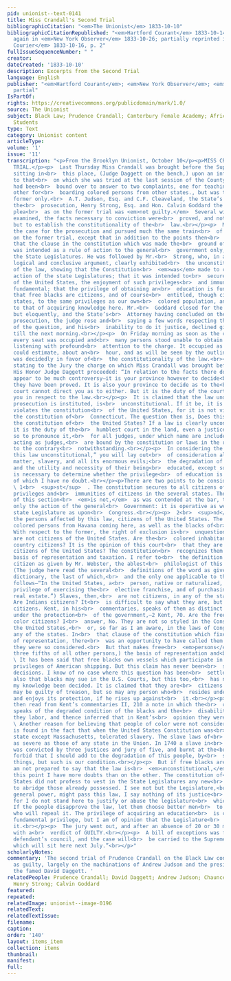 ```yaml
---
pid: unionist--text-0141
title: Miss Crandall's Second Trial
bibliographicCitation: "<em>The Unionist</em> 1833-10-10"
bibliographicCitationRepublished: "<em>Hartford Courant</em> 1833-10-14, p. 2-3; reprinted
  again in <em>New York Observer</em> 1833-10-26; partially reprinted in <em>Norwich
  Courier</em> 1833-10-16, p. 2"
fullIssueSequenceNumber: " "
creator: 
dateCreated: '1833-10-10'
description: Excerpts from the Second Trial
language: English
publisher: "<em>Hartford Courant</em>; <em>New York Observer</em>; <em>Norwich Courier</em>
  partial"
IsPartOf: 
rights: https://creativecommons.org/publicdomain/mark/1.0/
source: The Unionist
subject: Black Law; Prudence Crandall; Canterbury Female Academy; African-American
  Students
type: Text
category: Unionist content
articleType: 
volume: '1'
issue: '11'
transcription: "<p>From the Brooklyn Unionist, October 10</p><p>MISS CRANDALL’S SECOND
  TRIAL.</p><p>  Last Thursday Miss Crandall was brought before the Superior Court
  sitting in<br>  this place, (Judge Daggett on the bench,) upon an information similar
  to that<br>  on which she was tried at the last session of the County Court. She
  had been<br>  bound over to answer to two complaints, one for teaching, and the
  other for<br>  boarding colored persons from other states., but was tried on the
  former only.<br>  A.T. Judson, Esq. and C.F. Cleaveland, the State’s Attorney, conducted
  the<br>  prosecution, Henry Strong, Esq. and Hon. Calvin Goddard the defence. The
  plea<br>  as on the former trial was <em>not guilty.</em>  Several witnesses were
  examined, the facts necessary to conviction were<br>  proved, and nothing remained
  but to establish the constitutionality of the<br>  law.<br></p><p>  Mr. Judson opened
  the case for the prosecution and pursued much the same train<br>  of argument as
  on the former trial, except that in addition to the points then<br>  made, he contended
  that the clause in the constitution which was made the<br>  ground of the defence,
  was intended as a rule of action to the general<br>  government only, and not to
  the State Legislatures. He was followed by Mr.<br>  Strong, who, in a powerful,
  logical and conclusive argument, clearly exhibited<br>  the unconstitutionality
  of the law, showing that the Constitution<br>  <em>was</em> made to control the
  action of the state Legislatures; that it was intended to<br>  secure to all citizens
  of the United States, the enjoyment of such privileges<br>  and immunities as are
  fundamental; that the privilege of obtaining an<br>  education is fundamental; and
  that free blacks are citizens, and of course<br>  entitled, though citizens of other
  states, to the same privileges as our own<br>  colored population, and among others
  to that of acquiring knowledge here. Mr.<br>  Goddard closed for the defence, briefly
  but eloquently, and the State’s<br>  Attorney having concluded on the part of the
  prosecution, the judge rose and<br>  saying a few words respecting the importance
  of the question, and his<br>  inability to do it justice, declined giving his charge
  till the next morning.<br></p><p>  On Friday morning as soon as the court was opened
  every seat was occupied and<br>  many persons stood unable to obtain seats, all
  listening with profound<br>  attention to the charge. It occupied as nearly as we
  could estimate, about an<br>  hour, and as will be seen by the outline given below
  was decidedly in favor of<br>  the constitutionality of the law.<br></p><p>  After
  stating to the Jury the charge on which Miss Crandall was brought before<br>  them,
  His Honor Judge Daggett proceeded: “In relation to the facts there does<br>  not
  appear to be much controversy—it is your province however to decide<br>  whether
  they have been proved. It is also your province to decide as to the<br>  law, the
  court cannot direct you as to either. But it is the duty of the court<br>  to advise
  you in respect to the law.<br></p><p>  It is claimed that the law under which this
  prosecution is instituted, is<br>  unconstitutional. If it be, it is because it
  violates the constitution<br>  of the United States, for it is not violation of
  the constitution of<br>  Connecticut. The question then is, Does this law violate
  the constitution of<br>  the United States? If a law is clearly unconstitutional,
  it is the duty of the<br>  humblest court in the land, even a justice of the peace,
  so to pronounce it,<br>  for all judges, under which name are included jurors when
  acting as judges,<br>  are bound by the constitution or laws in the respective states
  to the contrary<br>  notwithstanding.<br></p><p>  In considering the question, “Is
  this law unconstitutional,” you will lay out<br>  of consideration all extrinsic
  matter, slavery, and all its enormous evils;<br>  the degradation of the blacks,
  and the utility and necessity of their being<br>  educated, except so far as it
  is necessary to determine whether the privilege<br>  of education is fundamental,
  of which I have no doubt.<br></p><p>There are two points to be considered.</p><p>
  \ 1<br>  <sup>st</sup>  . The constitution secures to all citizens of the U.S. the
  privileges and<br>  immunities of citizens in the several states. The construction
  of this section<br>  <em>is not,</em>  as was contended at the bar, that it regulates
  only the action of the general<br>  Government: it is operative as well upon the
  state Legislature as upon<br>  Congress.<br></p><p>  2<br>  <sup>nd</sup>  . Are
  the persons affected by this law, citizens of the United States. The law<br>  prohibits
  colored persons from Havana coming here, as well as the blacks of<br>  other states.
  With respect to the former, the right of exclusion is<br>  unquestionable, for they
  are not citizens of the United States. Are the<br>  colored inhabitants of this
  country citizens? It is the opinion of this court<br>  that they are not. Are slaves
  citizens of the United States? The constitution<br>  recognizes them only as the
  basis of representation and taxation. I refer to<br>  the definition of the word
  citizen as given by Mr. Webster, the ablest<br>  philologist of this or any country.
  (The judge here read the several<br>  definitions of the word as given in Webster’s
  dictionary, the last of which,<br>  and the only one applicable to the case is as
  follows—“In the United States, a<br>  person, native or naturalized, who has the
  privilege of exercising the<br>  elective franchise, and of purchasing and holding
  real estate.”) Slaves, then,<br>  are not citizens, in any of the state constitutions.
  Are Indians citizens? It<br>  is difficult to say what they are, but they are not
  citizens. Kent, in his<br>  commentaries, speaks of them as distinct tribes, living
  under the protection<br>  of the government,—2 Kent, 70. Are the free people of
  color citizens? I<br>  answer, No. They are not so styled in the Constitution of
  the United States,<br>  or, so far as I am aware, in the laws of Congress or of
  any of the states. In<br>  that clause of the constitution which fixes the basis
  of representation, there<br>  was an opportunity to have called them citizens if
  they were so considered.<br>  But that makes free<br>  <em>persons</em>  (adding
  three fifths of all other persons,) the basis of representation and<br>  taxation..<br></p><p>
  \ It has been said that free blacks own vessels which participate in the<br>  peculiar
  privileges of American shipping. But this claim has never been<br>  settled by judicial
  decisions. I know of no case where this question has been<br>  settled. It is said
  also that blacks may sue in the U.S. Courts, but this too,<br>  has never, within
  my knowledge been decided. It is claimed that they are<br>  citizens because they
  may be guilty of treason, but so may any person who<br>  resides under the government
  and enjoys its protection, if he rises up against<br>  it.<br></p><p>  [His honor
  then read from Kent’s commentaries II, 210 a note in which the<br>  commentator
  speaks of the degraded condition of the blacks and the<br>  disabilities under which
  they labor, and thence inferred that in Kent’s<br>  opinion they were not citizens.]<br></p><p>
  \ Another reason for believing that people of color were not considered<br>  citizens,
  is found in the fact that when the United States Constitution was<br>  adopted every
  state except Massachusetts, tolerated slavery. The slave laws of<br>  New-York were
  as severe as those of any state in the Union. In 1740 a slave in<br>  that state
  was convicted by three justices and jury of five, and burnt at the<br>  stake. God
  forbid that I should add to the degradation of this people, by<br>  stating these
  things, but such is our condition.<br></p><p>  But if free blacks are citizens I
  am not prepared to say that the law is<br>  <em>unconstitutional,</em> though on
  this point I have more doubts than on the other. The constitution of<br>  the United
  States did not profess to vest in the State Legislatures any new<br>  powers, but
  to abridge those already possessed. I see not but the Legislature,<br>  under their
  general power, might pass this law, I say nothing of its justice<br>  or injustice,
  for I do not stand here to justify or abuse the legislature<br>  which passed it.
  If the people disapprove the law, let them choose better men<br>  to represent them
  who will repeal it. The privilege of acquiring an education<br>  is certainly a
  fundamental privilege, but I am of opinion that the Legislature<br>  may regulate
  it.<br></p><p>  The jury went out, and after an absence of 20 or 30 minutes returned
  with a<br>  verdict of GUILTY.<br></p><p>  A bill of exceptions was filed by the
  defendant’s council, and the case will<br>  be carried to the Supreme Court of Errors,
  which will sit here next July.”<br></p>"
scholarlyNotes: 
commentary: 'The second trial of Prudence Crandall on the Black Law convicted her
  as guilty, largely on the machinations of Andrew Judson and the presiding judge,
  the famed David Daggett. '
relatedPeople: Prudence Crandall; David Daggett; Andrew Judson; Chauncey F. Cleaveland;
  Henry Strong; Calvin Goddard
featured: 
repeated: 
relatedImage: unionist--image-0196
relatedText: 
relatedTextIssue: 
filename: 
caption: 
order: '140'
layout: items_item
collection: items
thumbnail: 
manifest: 
full: 
---
```

